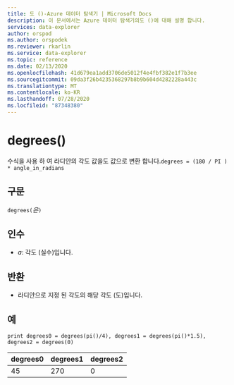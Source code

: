 ```yaml
---
title: 도 ()-Azure 데이터 탐색기 | Microsoft Docs
description: 이 문서에서는 Azure 데이터 탐색기의도 ()에 대해 설명 합니다.
services: data-explorer
author: orspod
ms.author: orspodek
ms.reviewer: rkarlin
ms.service: data-explorer
ms.topic: reference
ms.date: 02/13/2020
ms.openlocfilehash: 41d679ea1add3706de5012f4e4fbf382e1f7b3ee
ms.sourcegitcommit: 09da3f26b4235368297b8b9b604d4282228a443c
ms.translationtype: MT
ms.contentlocale: ko-KR
ms.lasthandoff: 07/28/2020
ms.locfileid: "87348380"
---
```

# <a name="degrees"></a>degrees()

수식을 사용 하 여 라디안의 각도 값을도 값으로 변환 합니다.`degrees = (180 / PI ) * angle_in_radians`

## <a name="syntax"></a>구문

`degrees(`*은*`)`

## <a name="arguments"></a>인수

* *a*: 각도 (실수)입니다.

## <a name="returns"></a>반환

* 라디안으로 지정 된 각도의 해당 각도 (도)입니다. 

## <a name="examples"></a>예

```kusto
print degrees0 = degrees(pi()/4), degrees1 = degrees(pi()*1.5), degrees2 = degrees(0)

```

|degrees0|degrees1|degrees2|
|---|---|---|
|45|270|0|

